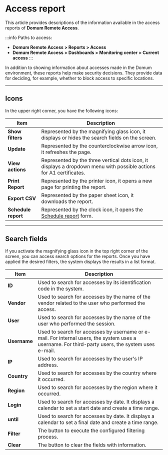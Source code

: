 # Access report

This article provides descriptions of the information available in the access reports of **Domum Remote Access**.

:::info
Paths to access:
* **Domum Remote Access > Reports > Access**
* **Domum Remote Access > Dashboards > Monitoring center > Current access**
:::

In addition to showing information about accesses made in the Domum environment, these reports help make security decisions. They provide data for deciding, for example, whether to block access to specific locations.

* * *
## Icons
In the upper right corner, you have the following icons:


| Item | Description |
| --- | --- |
| **Show filters** | Represented by the magnifying glass icon, it displays or hides the search fields on the screen. |
| **Update** | Represented by the counterclockwise arrow icon, it refreshes the page. |
| **View actions**| Represented by the three vertical dots icon, it displays a dropdown menu with possible actions for A1 certificates. |
| **Print Report** | Represented by the printer icon, it opens a new page for printing the report. |
| **Export CSV** | Represented by the paper sheet icon, it downloads the report. |
| **Schedule report** | Represented by the clock icon, it opens the [Schedule report](https://portal.document360.io/v3-29/docs/general-information-how-to-issue-download-and-schedule-device-reports) form. |

* * *
## Search fields
If you activate the magnifying glass icon in the top right corner of the screen, you can access search options for the reports. Once you have applied the desired filters, the system displays the results in a list format.

| Item | Description |
| --- | --- |
| **ID** | Used to search for accesses by its identification code in the system. |
| **Vendor** | Used to search for accesses by the name of the vendor related to the user who performed the access. |
| **User** | Used to search for accesses by the name of the user who performed the session. |
| **Username** | Used to search for accesses by username or e-mail. For internal users, the system uses a username. For third-party users, the system uses e-mail. |
| **IP** | Used to search for accesses by the user's IP address.|
| **Country** | Used to search for accesses by the country where it occurred. |
| **Region** | Used to search for accesses by the region where it occurred. |
| **Login** | Used to search for accesses by date. It displays a calendar to set a start date and create a time range. |
| **until** | Used to search for accesses by date. It displays a calendar to set a final date and create a time range. |
| **Filter** | The button to execute the configured filtering process. |
| **Clear** | The button to clear the fields with information. |


